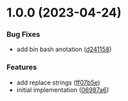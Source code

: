 # 1.0.0 (2023-04-24)


### Bug Fixes

* add bin bash anotation ([d241158](https://github.com/eduardoborges/react-stupid-i18n/commit/d241158a8f57eaa606c6939c2608069bef2b9f35))


### Features

* add replace strings ([ff07b5e](https://github.com/eduardoborges/react-stupid-i18n/commit/ff07b5e1008eb3bcd56b7e2c14387a7c2ebc456a))
* initial implementation ([06987a6](https://github.com/eduardoborges/react-stupid-i18n/commit/06987a65ef0490aa77ab0d705e1402ca2415e1c3))
